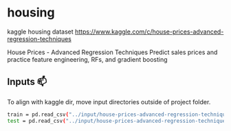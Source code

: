 # housing
 kaggle housing dataset
 https://www.kaggle.com/c/house-prices-advanced-regression-techniques

House Prices - Advanced Regression Techniques
Predict sales prices and practice feature engineering, RFs, and gradient boosting

## Inputs 📫
To align with kaggle dir, move input directories outside of project folder.
```sh
train = pd.read_csv("../input/house-prices-advanced-regression-techniques/train.csv",index_col='Id')
test = pd.read_csv("../input/house-prices-advanced-regression-techniques/test.csv",index_col='Id')
```
